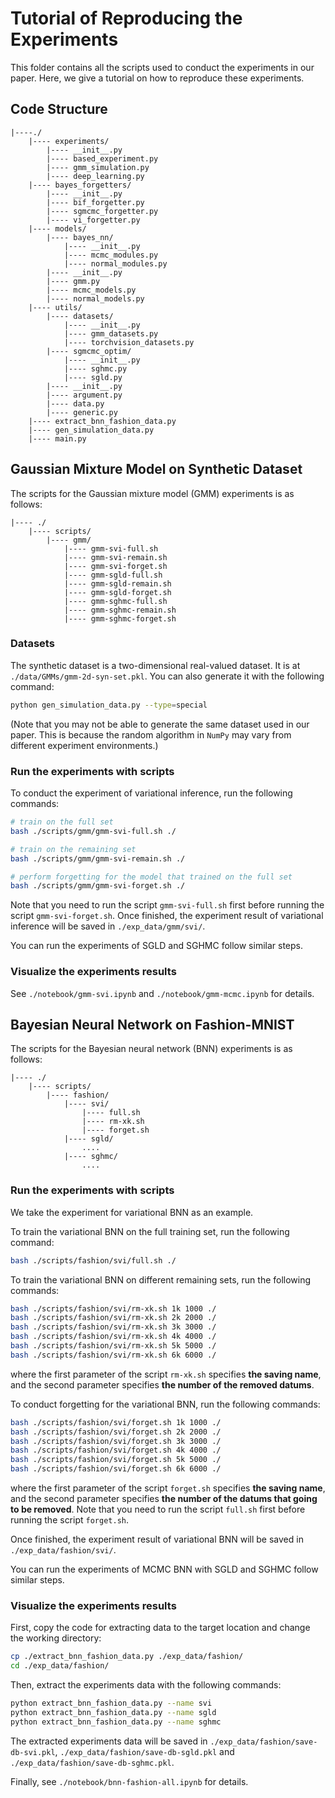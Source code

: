 # Tutorial of Reproducing the Experiments

This folder contains all the scripts used to conduct the experiments in our paper. Here, we give a tutorial on how to reproduce these experiments.

## Code Structure

```
|----./
    |---- experiments/
        |---- __init__.py
        |---- based_experiment.py
        |---- gmm_simulation.py
        |---- deep_learning.py
    |---- bayes_forgetters/
    	|---- __init__.py
        |---- bif_forgetter.py
        |---- sgmcmc_forgetter.py
        |---- vi_forgetter.py
    |---- models/
        |---- bayes_nn/
            |---- __init__.py
            |---- mcmc_modules.py
            |---- normal_modules.py
        |---- __init__.py
        |---- gmm.py
        |---- mcmc_models.py
        |---- normal_models.py
    |---- utils/
        |---- datasets/
            |---- __init__.py
            |---- gmm_datasets.py
            |---- torchvision_datasets.py
        |---- sgmcmc_optim/
            |---- __init__.py
            |---- sghmc.py
            |---- sgld.py
        |---- __init__.py
        |---- argument.py
        |---- data.py
        |---- generic.py
    |---- extract_bnn_fashion_data.py
    |---- gen_simulation_data.py
    |---- main.py
```

## Gaussian Mixture Model on Synthetic Dataset

The scripts for the Gaussian mixture model (GMM) experiments is as follows:

```
|---- ./
    |---- scripts/
        |---- gmm/
            |---- gmm-svi-full.sh
            |---- gmm-svi-remain.sh
            |---- gmm-svi-forget.sh
            |---- gmm-sgld-full.sh
            |---- gmm-sgld-remain.sh
            |---- gmm-sgld-forget.sh
            |---- gmm-sghmc-full.sh
            |---- gmm-sghmc-remain.sh
            |---- gmm-sghmc-forget.sh
```

### Datasets

The synthetic dataset is a two-dimensional real-valued dataset. It is at `./data/GMMs/gmm-2d-syn-set.pkl`. You can also generate it with the following command:

```bash
python gen_simulation_data.py --type=special
```

(Note that you may not be able to generate the same dataset used in our paper. This is because the random algorithm in `NumPy` may vary from different experiment environments.)

### Run the experiments with scripts

To conduct the experiment of variational inference, run the following commands:

```bash
# train on the full set
bash ./scripts/gmm/gmm-svi-full.sh ./

# train on the remaining set
bash ./scripts/gmm/gmm-svi-remain.sh ./

# perform forgetting for the model that trained on the full set
bash ./scripts/gmm/gmm-svi-forget.sh ./
```

Note that you need to run the script `gmm-svi-full.sh` first before running the script `gmm-svi-forget.sh`. Once finished, the experiment result of variational inference will be saved in `./exp_data/gmm/svi/`.

You can run the experiments of SGLD and SGHMC follow similar steps.

### Visualize the experiments results

See `./notebook/gmm-svi.ipynb` and `./notebook/gmm-mcmc.ipynb` for details.

## Bayesian Neural Network on Fashion-MNIST

The scripts for the Bayesian neural network (BNN) experiments is as follows:

```
|---- ./
    |---- scripts/
        |---- fashion/
            |---- svi/
                |---- full.sh
                |---- rm-xk.sh
                |---- forget.sh
            |---- sgld/
                ....
            |---- sghmc/
                ....
```

### Run the experiments with scripts

We take the experiment for variational BNN as an example.

To train the variational BNN on the full training set, run the following command:

```bash
bash ./scripts/fashion/svi/full.sh ./
```

To train the variational BNN on different remaining sets, run the following commands:

```bash
bash ./scripts/fashion/svi/rm-xk.sh 1k 1000 ./
bash ./scripts/fashion/svi/rm-xk.sh 2k 2000 ./
bash ./scripts/fashion/svi/rm-xk.sh 3k 3000 ./
bash ./scripts/fashion/svi/rm-xk.sh 4k 4000 ./
bash ./scripts/fashion/svi/rm-xk.sh 5k 5000 ./
bash ./scripts/fashion/svi/rm-xk.sh 6k 6000 ./
```

where the first parameter of the script `rm-xk.sh` specifies **the saving name**, and the second parameter specifies **the number of the removed datums**.

To conduct forgetting for the variational BNN, run the following commands:

```bash
bash ./scripts/fashion/svi/forget.sh 1k 1000 ./
bash ./scripts/fashion/svi/forget.sh 2k 2000 ./
bash ./scripts/fashion/svi/forget.sh 3k 3000 ./
bash ./scripts/fashion/svi/forget.sh 4k 4000 ./
bash ./scripts/fashion/svi/forget.sh 5k 5000 ./
bash ./scripts/fashion/svi/forget.sh 6k 6000 ./
```

where the first parameter of the script `forget.sh` specifies **the saving name**, and the second parameter specifies **the number of the datums that going to be removed**. Note that you need to run the script `full.sh` first before running the script `forget.sh`.

Once finished, the experiment result of variational BNN will be saved in `./exp_data/fashion/svi/`.

You can run the experiments of MCMC BNN with SGLD and SGHMC follow similar steps.

### Visualize the experiments results

First, copy the code for extracting data to the target location and change the working directory:  

```bash
cp ./extract_bnn_fashion_data.py ./exp_data/fashion/
cd ./exp_data/fashion/
```

Then, extract the experiments data with the following commands:

```bash
python extract_bnn_fashion_data.py --name svi
python extract_bnn_fashion_data.py --name sgld
python extract_bnn_fashion_data.py --name sghmc
```

The extracted experiments data will be saved in `./exp_data/fashion/save-db-svi.pkl`, `./exp_data/fashion/save-db-sgld.pkl` and `./exp_data/fashion/save-db-sghmc.pkl`.

Finally, see `./notebook/bnn-fashion-all.ipynb` for details.